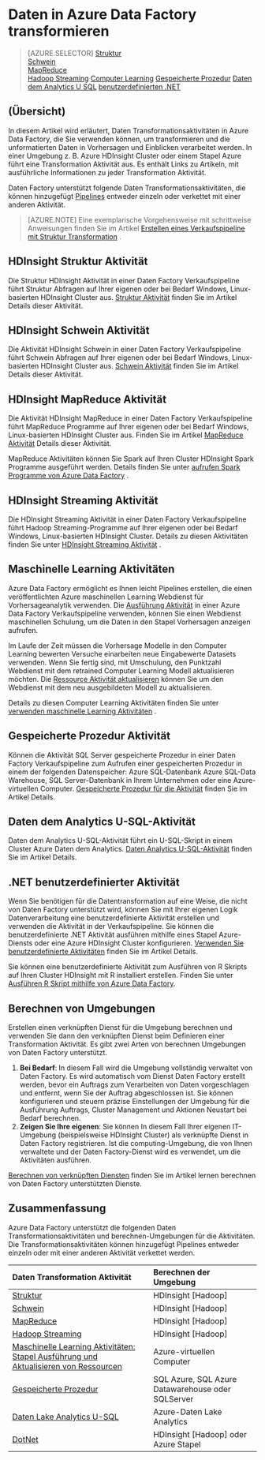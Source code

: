 <properties 
    pageTitle="Datentransformation: Prozess und transformieren Daten | Microsoft Azure" 
    description="Erfahren Sie, wie Daten oder Verarbeiten von Daten in Azure Data Factory von Hadoop, Computer Learning oder Azure Daten dem Analytics transformieren." 
    keywords="Datentransformation, Daten zu verarbeiten, transformieren Daten Transformation Aktivität"
    services="data-factory" 
    documentationCenter="" 
    authors="sharonlo101" 
    manager="jhubbard" 
    editor="monicar"/>

<tags 
    ms.service="data-factory" 
    ms.workload="data-services" 
    ms.tgt_pltfrm="na" 
    ms.devlang="na" 
    ms.topic="article" 
    ms.date="09/23/2016" 
    ms.author="shlo"/>

# <a name="transform-data-in-azure-data-factory"></a>Daten in Azure Data Factory transformieren
> [AZURE.SELECTOR]
[Struktur](data-factory-hive-activity.md)  
[Schwein](data-factory-pig-activity.md)  
[MapReduce](data-factory-map-reduce.md)  
[Hadoop Streaming](data-factory-hadoop-streaming-activity.md)
[Computer Learning](data-factory-azure-ml-batch-execution-activity.md) 
[Gespeicherte Prozedur](data-factory-stored-proc-activity.md)
[Daten dem Analytics U SQL](data-factory-usql-activity.md)
[benutzerdefinierten .NET](data-factory-use-custom-activities.md)
   

## <a name="overview"></a>(Übersicht) 
In diesem Artikel wird erläutert, Daten Transformationsaktivitäten in Azure Data Factory, die Sie verwenden können, um transformieren und die unformatierten Daten in Vorhersagen und Einblicken verarbeitet werden. In einer Umgebung z. B. Azure HDInsight Cluster oder einem Stapel Azure führt eine Transformation Aktivität aus. Es enthält Links zu Artikeln, mit ausführliche Informationen zu jeder Transformation Aktivität.
 
Daten Factory unterstützt folgende Daten Transformationsaktivitäten, die können hinzugefügt [Pipelines](data-factory-create-pipelines.md) entweder einzeln oder verkettet mit einer anderen Aktivität.

> [AZURE.NOTE] Eine exemplarische Vorgehensweise mit schrittweise Anweisungen finden Sie im Artikel [Erstellen eines Verkaufspipeline mit Struktur Transformation](data-factory-build-your-first-pipeline.md) .  

## <a name="hdinsight-hive-activity"></a>HDInsight Struktur Aktivität
Die Struktur HDInsight Aktivität in einer Daten Factory Verkaufspipeline führt Struktur Abfragen auf Ihrer eigenen oder bei Bedarf Windows, Linux-basierten HDInsight Cluster aus. [Struktur Aktivität](data-factory-hive-activity.md) finden Sie im Artikel Details dieser Aktivität. 

## <a name="hdinsight-pig-activity"></a>HDInsight Schwein Aktivität
Die Aktivität HDInsight Schwein in einer Daten Factory Verkaufspipeline führt Schwein Abfragen auf Ihrer eigenen oder bei Bedarf Windows, Linux-basierten HDInsight Cluster aus. [Schwein Aktivität](data-factory-pig-activity.md) finden Sie im Artikel Details dieser Aktivität. 

## <a name="hdinsight-mapreduce-activity"></a>HDInsight MapReduce Aktivität
Die Aktivität HDInsight MapReduce in einer Daten Factory Verkaufspipeline führt MapReduce Programme auf Ihrer eigenen oder bei Bedarf Windows, Linux-basierten HDInsight Cluster aus. Finden Sie im Artikel [MapReduce Aktivität](data-factory-map-reduce.md) Details dieser Aktivität.

MapReduce Aktivitäten können Sie Spark auf Ihren Cluster HDInsight Spark Programme ausgeführt werden. Details finden Sie unter [aufrufen Spark Programme von Azure Data Factory](data-factory-spark.md) .

## <a name="hdinsight-streaming-activity"></a>HDInsight Streaming Aktivität
Die HDInsight Streaming Aktivität in einer Daten Factory Verkaufspipeline führt Hadoop Streaming-Programme auf Ihrer eigenen oder bei Bedarf Windows, Linux-basierten HDInsight Cluster. Details zu diesen Aktivitäten finden Sie unter [HDInsight Streaming Aktivität](data-factory-hadoop-streaming-activity.md) .

## <a name="machine-learning-activities"></a>Maschinelle Learning Aktivitäten
Azure Data Factory ermöglicht es Ihnen leicht Pipelines erstellen, die einen veröffentlichten Azure maschinellen Learning Webdienst für Vorhersageanalytik verwenden. Die [Ausführung Aktivität](data-factory-azure-ml-batch-execution-activity.md#invoking-a-web-service-using-batch-execution-activity) in einer Azure Data Factory Verkaufspipeline verwenden, können Sie einen Webdienst maschinellen Schulung, um die Daten in den Stapel Vorhersagen anzeigen aufrufen.

Im Laufe der Zeit müssen die Vorhersage Modelle in den Computer Learning bewerten Versuche einarbeiten neue Eingabewerte Datasets verwenden. Wenn Sie fertig sind, mit Umschulung, den Punktzahl Webdienst mit dem retrained Computer Learning Modell aktualisieren möchten. Die [Ressource Aktivität aktualisieren](data-factory-azure-ml-batch-execution-activity.md#updating-models-using-update-resource-activity) können Sie um den Webdienst mit dem neu ausgebildeten Modell zu aktualisieren.  

Details zu diesen Computer Learning Aktivitäten finden Sie unter [verwenden maschinelle Learning Aktivitäten](data-factory-azure-ml-batch-execution-activity.md) . 

## <a name="stored-procedure-activity"></a>Gespeicherte Prozedur Aktivität
Können die Aktivität SQL Server gespeicherte Prozedur in einer Daten Factory Verkaufspipeline zum Aufrufen einer gespeicherten Prozedur in einem der folgenden Datenspeicher: Azure SQL-Datenbank Azure SQL-Data Warehouse, SQL Server-Datenbank in Ihrem Unternehmen oder eine Azure-virtuellen Computer. [Gespeicherte Prozedur für die Aktivität](data-factory-stored-proc-activity.md) finden Sie im Artikel Details.  

## <a name="data-lake-analytics-u-sql-activity"></a>Daten dem Analytics U-SQL-Aktivität
Daten dem Analytics U-SQL-Aktivität führt ein U-SQL-Skript in einem Cluster Azure Daten dem Analytics. [Daten Analytics U-SQL-Aktivität](data-factory-usql-activity.md) finden Sie im Artikel Details. 

## <a name="net-custom-activity"></a>.NET benutzerdefinierter Aktivität
Wenn Sie benötigen für die Datentransformation auf eine Weise, die nicht von Daten Factory unterstützt wird, können Sie mit Ihrer eigenen Logik Datenverarbeitung eine benutzerdefinierte Aktivität erstellen und verwenden die Aktivität in der Verkaufspipeline. Sie können die benutzerdefinierte .NET Aktivität ausführen mithilfe eines Stapel Azure-Diensts oder eine Azure HDInsight Cluster konfigurieren. [Verwenden Sie benutzerdefinierte Aktivitäten](data-factory-use-custom-activities.md) finden Sie im Artikel Details. 

Sie können eine benutzerdefinierte Aktivität zum Ausführen von R Skripts auf Ihren Cluster HDInsight mit R installiert erstellen. Finden Sie unter [Ausführen R Skript mithilfe von Azure Data Factory](https://github.com/Azure/Azure-DataFactory/tree/master/Samples/RunRScriptUsingADFSample). 

## <a name="compute-environments"></a>Berechnen von Umgebungen
Erstellen einen verknüpften Dienst für die Umgebung berechnen und verwenden Sie dann den verknüpften Dienst beim Definieren einer Transformation Aktivität. Es gibt zwei Arten von berechnen Umgebungen von Daten Factory unterstützt. 

1. **Bei Bedarf**: In diesem Fall wird die Umgebung vollständig verwaltet von Daten Factory. Es wird automatisch vom Dienst Daten Factory erstellt werden, bevor ein Auftrags zum Verarbeiten von Daten vorgeschlagen und entfernt, wenn Sie der Auftrag abgeschlossen ist. Sie können konfigurieren und steuern präzise Einstellungen der Umgebung für die Ausführung Auftrags, Cluster Management und Aktionen Neustart bei Bedarf berechnen. 
2. **Zeigen Sie Ihre eigenen**: Sie können In diesem Fall Ihrer eigenen IT-Umgebung (beispielsweise HDInsight Cluster) als verknüpfte Dienst in Daten Factory registrieren. Ist die computing-Umgebung, die von Ihnen verwaltete und der Daten Factory-Dienst wird es verwendet, um die Aktivitäten ausführen. 

[Berechnen von verknüpften Diensten](data-factory-compute-linked-services.md) finden Sie im Artikel lernen berechnen von Daten Factory unterstützten Dienste. 


## <a name="summary"></a>Zusammenfassung
Azure Data Factory unterstützt die folgenden Daten Transformationsaktivitäten und berechnen-Umgebungen für die Aktivitäten. Die Transformationsaktivitäten können hinzugefügt Pipelines entweder einzeln oder mit einer anderen Aktivität verkettet werden.

Daten Transformation Aktivität |  Berechnen der Umgebung 
:----------------------- | :--------------------
[Struktur](data-factory-hive-activity.md) | HDInsight [Hadoop] 
[Schwein](data-factory-pig-activity.md) | HDInsight [Hadoop]  
[MapReduce](data-factory-map-reduce.md) | HDInsight [Hadoop]  
[Hadoop Streaming](data-factory-hadoop-streaming-activity.md) | HDInsight [Hadoop]
[Maschinelle Learning Aktivitäten: Stapel Ausführung und Aktualisieren von Ressourcen](data-factory-azure-ml-batch-execution-activity.md) | Azure-virtuellen Computer 
[Gespeicherte Prozedur](data-factory-stored-proc-activity.md) | SQL Azure, SQL Azure Datawarehouse oder SQLServer |
[Daten Lake Analytics U-SQL](data-factory-usql-activity.md) | Azure-Daten Lake Analytics 
[DotNet](data-factory-use-custom-activities.md) | HDInsight [Hadoop] oder Azure Stapel
   

